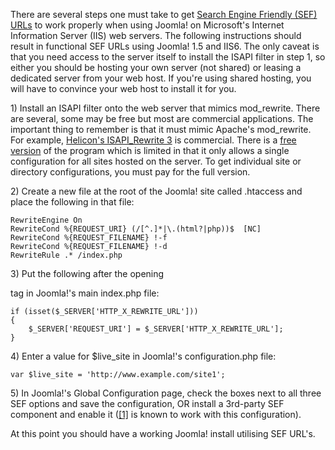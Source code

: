 <!-- Filename: Enabling_Search_Engine_Friendly_(SEF)_URLs_on_IIS/IIS6/1.5 / Display title: SEF URLs on IIS/IIS6/1.5 -->

There are several steps one must take to get [Search Engine Friendly
(SEF)
URLs](https://docs.joomla.org/Search_Engine_Friendly_URLs "Search Engine Friendly URLs")
to work properly when using Joomla! on Microsoft's Internet Information
Server (IIS) web servers. The following instructions should result in
functional SEF URLs using Joomla! 1.5 and IIS6. The only caveat is that
you need access to the server itself to install the ISAPI filter in step
1, so either you should be hosting your own server (not shared) or
leasing a dedicated server from your web host. If you're using shared
hosting, you will have to convince your web host to install it for you.

1\) Install an ISAPI filter onto the web server that mimics mod_rewrite.
There are several, some may be free but most are commercial
applications. The important thing to remember is that it must mimic
Apache's mod_rewrite. For example,
<a href="http://www.helicontech.com/isapi_rewrite/"
class="external text" target="_blank"
rel="nofollow noreferrer noopener">Helicon's ISAPI_Rewrite 3</a> is
commercial. There is a
<a href="http://www.helicontech.com/isapi_rewrite/doc/litever.htm"
class="external text" target="_blank"
rel="nofollow noreferrer noopener">free version</a> of the program which
is limited in that it only allows a single configuration for all sites
hosted on the server. To get individual site or directory
configurations, you must pay for the full version.

2\) Create a new file at the root of the Joomla! site called .htaccess
and place the following in that file:

    RewriteEngine On
    RewriteCond %{REQUEST_URI} (/[^.]*|\.(html?|php))$  [NC]
    RewriteCond %{REQUEST_FILENAME} !-f
    RewriteCond %{REQUEST_FILENAME} !-d
    RewriteRule .* /index.php

3\) Put the following after the opening

tag in Joomla!'s main index.php file:

    if (isset($_SERVER['HTTP_X_REWRITE_URL']))
    {
        $_SERVER['REQUEST_URI'] = $_SERVER['HTTP_X_REWRITE_URL'];
    }

4\) Enter a value for \$live_site in Joomla!'s configuration.php file:

    var $live_site = 'http://www.example.com/site1';

5\) In Joomla!'s Global Configuration page, check the boxes next to all
three SEF options and save the configuration, OR install a 3rd-party SEF
component and enable it
(<a href="http://www.smartsef.org/SmartSEF" class="external autonumber"
target="_blank" rel="nofollow noreferrer noopener">[1]</a> is known to
work with this configuration).

At this point you should have a working Joomla! install utilising SEF
URL's.
